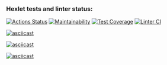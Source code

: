 ### Hexlet tests and linter status:
[![Actions Status](https://github.com/kukhmax/python-project-lvl3/workflows/hexlet-check/badge.svg)](https://github.com/kukhmax/python-project-lvl3/actions)
[![Maintainability](https://api.codeclimate.com/v1/badges/85a7d558bfbe0c9d6d7e/maintainability)](https://codeclimate.com/github/kukhmax/python-project-lvl3/maintainability)
[![Test Coverage](https://api.codeclimate.com/v1/badges/85a7d558bfbe0c9d6d7e/test_coverage)](https://codeclimate.com/github/kukhmax/python-project-lvl3/test_coverage)
[![Linter CI](https://github.com/kukhmax/python-project-lvl3/actions/workflows/python-check.yml/badge.svg)](https://github.com/kukhmax/python-project-lvl3/actions/workflows/python-check.yml)

[![asciicast](https://asciinema.org/a/442233.svg)](https://asciinema.org/a/442233)

[![asciicast](https://asciinema.org/a/443778.svg)](https://asciinema.org/a/443778)

[![asciicast](https://asciinema.org/a/444350.svg)](https://asciinema.org/a/444350)